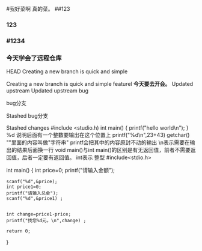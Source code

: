 #我好菜啊  真的菜。
##123
### 123
### #1234
### 今天学会了远程仓库
 HEAD
Creating a new branch is quick and simple

Creating a new branch is quick and simple
 featurel
**今天要去开会。**
 Updated upstream
 Updated upstream
bug

bug分支

 Stashed
bug分支

 Stashed changes
 #include <studio.h)
 int main()
 {
     printf("hello world\n");
 }
%d  说明后面有一个整数要输出在这个位置上
printf("%d\n",23+43)
getchar()
""里面的内容叫做"字符串"
printf会把其中的内容原封不动的输出
\n表示需要在输出的结果后面换一行
void main()与int main()的区别是有无返回值，前者不需要返回值，后者一定要有返回值。
int表示  整型
#include<stdio.h>

int main() 
{
	int price=0;
	printf("请输入金额");

	scanf("%d",&price);
	int price1=0; 
	printf("请输入总金");
	scanf("%d",&price1) ;

	
	int change=price1-price;
	printf("找您%d元。\n",change) ;
	
	return 0;
}